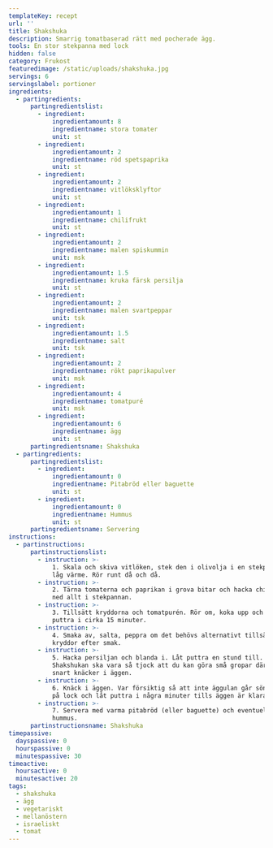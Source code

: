 ```yaml
---
templateKey: recept
url: ''
title: Shakshuka
description: Smarrig tomatbaserad rätt med pocherade ägg.
tools: En stor stekpanna med lock
hidden: false
category: Frukost
featuredimage: /static/uploads/shakshuka.jpg
servings: 6
servingslabel: portioner
ingredients:
  - partingredients:
      partingredientslist:
        - ingredient:
            ingredientamount: 8
            ingredientname: stora tomater
            unit: st
        - ingredient:
            ingredientamount: 2
            ingredientname: röd spetspaprika
            unit: st
        - ingredient:
            ingredientamount: 2
            ingredientname: vitlöksklyftor
            unit: st
        - ingredient:
            ingredientamount: 1
            ingredientname: chilifrukt
            unit: st
        - ingredient:
            ingredientamount: 2
            ingredientname: malen spiskummin
            unit: msk
        - ingredient:
            ingredientamount: 1.5
            ingredientname: kruka färsk persilja
            unit: st
        - ingredient:
            ingredientamount: 2
            ingredientname: malen svartpeppar
            unit: tsk
        - ingredient:
            ingredientamount: 1.5
            ingredientname: salt
            unit: tsk
        - ingredient:
            ingredientamount: 2
            ingredientname: rökt paprikapulver
            unit: msk
        - ingredient:
            ingredientamount: 4
            ingredientname: tomatpuré
            unit: msk
        - ingredient:
            ingredientamount: 6
            ingredientname: ägg
            unit: st
      partingredientsname: Shakshuka
  - partingredients:
      partingredientslist:
        - ingredient:
            ingredientamount: 0
            ingredientname: Pitabröd eller baguette
            unit: st
        - ingredient:
            ingredientamount: 0
            ingredientname: Hummus
            unit: st
      partingredientsname: Servering
instructions:
  - partinstructions:
      partinstructionslist:
        - instruction: >-
            1. Skala och skiva vitlöken, stek den i olivolja i en stekpanna på
            låg värme. Rör runt då och då.
        - instruction: >-
            2. Tärna tomaterna och paprikan i grova bitar och hacka chilin. Lägg
            ned allt i stekpannan.
        - instruction: >-
            3. Tillsätt kryddorna och tomatpurén. Rör om, koka upp och låt sedan
            puttra i cirka 15 minuter.
        - instruction: >-
            4. Smaka av, salta, peppra om det behövs alternativt tillsätt andra
            kryddor efter smak.
        - instruction: >-
            5. Hacka persiljan och blanda i. Låt puttra en stund till.
            Shakshukan ska vara så tjock att du kan göra små gropar där du
            snart knäcker i äggen.
        - instruction: >-
            6. Knäck i äggen. Var försiktig så att inte äggulan går sönder. Sätt
            på lock och låt puttra i några minuter tills äggen är klara.
        - instruction: >-
            7. Servera med varma pitabröd (eller baguette) och eventuellt
            hummus.
      partinstructionsname: Shakshuka
timepassive:
  dayspassive: 0
  hourspassive: 0
  minutespassive: 30
timeactive:
  hoursactive: 0
  minutesactive: 20
tags:
  - shakshuka
  - ägg
  - vegetariskt
  - mellanöstern
  - israeliskt
  - tomat
---
```

